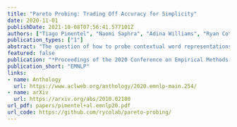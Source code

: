 ```yaml
---
title: "Pareto Probing: Trading Off Accuracy for Simplicity"
date: 2020-11-01
publishDate: 2021-10-08T07:56:41.577101Z
authors: ["Tiago Pimentel", "Naomi Saphra", "Adina Williams", "Ryan Cotterell"]
publication_types: ["1"]
abstract: "The question of how to probe contextual word representations for linguistic structure in a way that is both principled and useful has seen significant attention recently in the NLP literature. In our contribution to this discussion, we argue for a probe metric that reflects the fundamental trade-off between probe complexity and performance: the Pareto hypervolume. To measure complexity, we present a number of parametric and non-parametric metrics. Our experiments using Pareto hypervolume as an evaluation metric show that probes often do not conform to our expectations---e.g., why should the non-contextual fastText representations encode more morpho-syntactic information than the contextual BERT representations? These results suggest that common, simplistic probing tasks, such as part-of-speech labeling and dependency arc labeling, are inadequate to evaluate the linguistic structure encoded in contextual word representations. This leads us to propose full dependency parsing as a probing task. In support of our suggestion that harder probing tasks are necessary, our experiments with dependency parsing reveal a wide gap in syntactic knowledge between contextual and non-contextual representations."
featured: false
publication: "*Proceedings of the 2020 Conference on Empirical Methods in Natural Language Processing*"
publication_short: "EMNLP"
links:
- name: Anthology
  url: https://www.aclweb.org/anthology/2020.emnlp-main.254/
- name: arXiv
  url: https://arxiv.org/abs/2010.02180
url_pdf: papers/pimentel+al.emnlp20.pdf
url_code: https://github.com/rycolab/pareto-probing/
---
```


